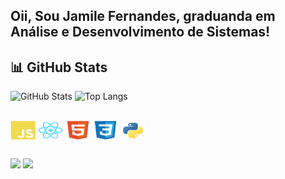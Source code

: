 ## Oii, Sou Jamile Fernandes, graduanda em Análise e Desenvolvimento de Sistemas!
## 📊 GitHub Stats

![GitHub Stats](https://github-readme-stats.vercel.app/api?username=jamilefern4ndesshow_icons=true&theme=dracula)
![Top Langs](https://github-readme-stats.vercel.app/api/top-langs/?username=jamilefern4ndes&layout=compact&theme=dracula)

<div style="display: inline_block"><br>
  <img align="center" alt="Jamile -js" height="30" width="40" src="https://raw.githubusercontent.com/devicons/devicon/master/icons/javascript/javascript-plain.svg">
  <img align="center" alt="Jamile-React" height="30" width="40" src="https://raw.githubusercontent.com/devicons/devicon/master/icons/react/react-original.svg">
  <img align="center" alt="Jamile-HTML" height="30" width="40" src="https://raw.githubusercontent.com/devicons/devicon/master/icons/html5/html5-original.svg">
  <img align="center" alt="Jamile-CSS" height="30" width="40" src="https://raw.githubusercontent.com/devicons/devicon/master/icons/css3/css3-original.svg">
  <img align="center" alt="Jamile-Python" height="30" width="40" src="https://raw.githubusercontent.com/devicons/devicon/master/icons/python/python-original.svg">
</div>

##

<div> 
  <a href="https://www.linkedin.com/in/jamile-fernandes-938a182b2/" target="_blank"><img src="https://img.shields.io/badge/-LinkedIn-%230077B5?style=for-the-badge&logo=linkedin&logoColor=white" target="_blank"></a> 
  <a href=" https://wa.me/qr/NGKYOXOSIKK2G1" target="_blank"><img src="https://img.shields.io/badge/WhatsApp-25D366?style=for-the-badge&logo=whatsapp&logoColor=white"></a>
</div>
